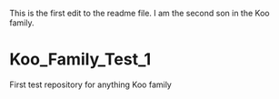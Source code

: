 This is the first edit to the readme file. I am the second son in the Koo family.

# Koo_Family_Test_1
First test repository for anything Koo family
